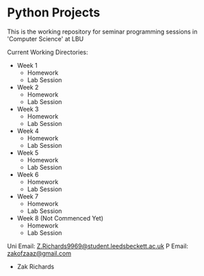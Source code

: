 # Python Projects
This is the working repository for seminar programming sessions in 'Computer Science' at LBU


Current Working Directories:
- Week 1
    - Homework
    - Lab Session
- Week 2
    - Homework
    - Lab Session
- Week 3
    - Homework
    - Lab Session
- Week 4
    - Homework
    - Lab Session
- Week 5
    - Homework
    - Lab Session
- Week 6
    - Homework
    - Lab Session
- Week 7
    - Homework
    - Lab Session
- Week 8 (Not Commenced Yet)
    - Homework
    - Lab Session
 

Uni Email: Z.Richards9969@student.leedsbeckett.ac.uk
P Email: zakofzaaz@gmail.com

- Zak Richards
